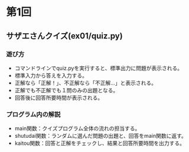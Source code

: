 # 第1回
## サザエさんクイズ(ex01/quiz.py)
### 遊び方
* コマンドラインでquiz.pyを実行すると、標準出力に問題が表示される。
* 標準入力から答えを入力する。
* 正解なら「正解！」、不正解なら「不正解...」と表示される。
* 正解でも不正解でも１問のみの出題となる。
* 回答後に回答所要時間が表示される。
### プログラム内の解説
* main関数：クイズプログラム全体の流れの担当する。
* shutudai関数：ランダムに選んだ問題の出題と、回答をmain関数に返す。
* kaitou関数：回答と正解をチェックし、結果と回答所要時間を出力する。